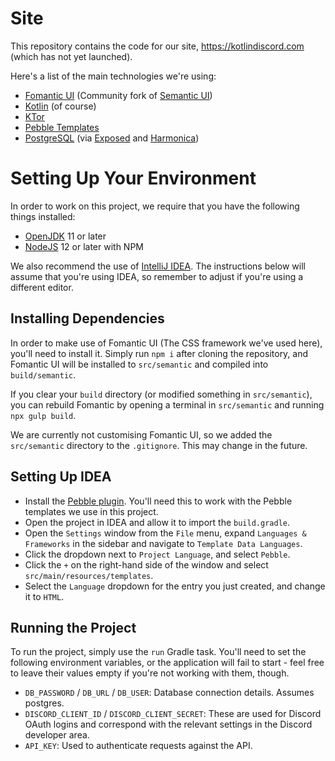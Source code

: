 Site
====

This repository contains the code for our site, https://kotlindiscord.com (which
has not yet launched).

Here's a list of the main technologies we're using:

* [Fomantic UI](https://fomantic-ui.com/) (Community fork of 
  [Semantic UI](https://semantic-ui.com/))
* [Kotlin](https://kotlinlang.org/) (of course)
* [KTor](https://ktor.io/)
* [Pebble Templates](https://pebbletemplates.io/)
* [PostgreSQL](https://www.postgresql.org/) (via 
  [Exposed](https://github.com/JetBrains/Exposed) and 
  [Harmonica](https://github.com/KenjiOhtsuka/harmonica))

Setting Up Your Environment
===========================

In order to work on this project, we require that you have the following things 
installed:

* [OpenJDK](https://adoptopenjdk.net/) 11 or later
* [NodeJS](https://nodejs.org/en/) 12 or later with NPM

We also recommend the use of [IntelliJ IDEA](https://www.jetbrains.com/idea/).
The instructions below will assume that you're using IDEA, so remember to adjust
if you're using a different editor.

Installing Dependencies
-----------------------

In order to make use of Fomantic UI (The CSS framework we've used here), you'll need
to install it. Simply run `npm i` after cloning the repository, and Fomantic UI will
be installed to `src/semantic` and compiled into `build/semantic`.

If you clear your `build` directory (or modified something in `src/semantic`), you can 
rebuild Fomantic by opening a terminal in `src/semantic` and running `npx gulp build`.

We are currently not customising Fomantic UI, so we added the `src/semantic` directory
to the `.gitignore`. This may change in the future.

Setting Up IDEA
---------------

* Install the [Pebble plugin](https://plugins.jetbrains.com/plugin/9407-pebble).
  You'll need this to work with the Pebble templates we use in this project.
* Open the project in IDEA and allow it to import the `build.gradle`.
* Open the `Settings` window from the `File` menu, expand `Languages & Frameworks`
  in the sidebar and navigate to `Template Data Languages`.
* Click the dropdown next to `Project Language`, and select `Pebble`.
* Click the `+` on the right-hand side of the window and select 
  `src/main/resources/templates`.
* Select the `Language` dropdown for the entry you just created, and change it to 
  `HTML`.

Running the Project
-------------------

To run the project, simply use the `run` Gradle task. You'll need to set the following environment
variables, or the application will fail to start - feel free to leave their values empty if you're
not working with them, though.

* `DB_PASSWORD` / `DB_URL` / `DB_USER`: Database connection details. Assumes postgres.
* `DISCORD_CLIENT_ID` / `DISCORD_CLIENT_SECRET`: These are used for Discord OAuth logins and
  correspond with the relevant settings in the Discord developer area.
* `API_KEY`: Used to authenticate requests against the API.
